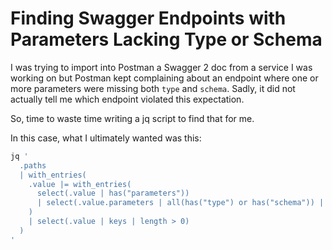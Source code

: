 Finding Swagger Endpoints with Parameters Lacking Type or Schema
========

I was trying to import into Postman a Swagger 2 doc from a service I was working on but Postman kept complaining about an endpoint where one or more parameters were missing both `type` and `schema`.  Sadly, it did not actually tell me which endpoint violated this expectation.

So, time to waste time writing a jq script to find that for me.

In this case, what I ultimately wanted was this:

```sh
jq '
  .paths
  | with_entries(
    .value |= with_entries(
      select(.value | has("parameters"))
      | select(.value.parameters | all(has("type") or has("schema")) | not)
    )
    | select(.value | keys | length > 0)
  )
'
```
